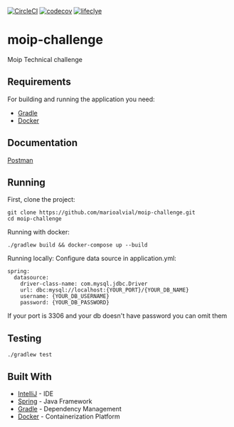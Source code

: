 [![CircleCI](https://circleci.com/gh/marioalvial/moip-challenge/tree/master.svg?style=svg)](https://circleci.com/gh/marioalvial/moip-challenge/tree/master)
[![codecov](https://codecov.io/gh/marioalvial/moip-challenge/branch/master/graph/badge.svg)](https://codecov.io/gh/marioalvial/moip-challenge)
[![lifeclye](https://img.shields.io/badge/lifecycle-maturing-blue.svg)](https://codecov.io/gh/marioalvial/moip-challenge)

# moip-challenge

Moip Technical challenge 

## Requirements

For building and running the application you need:

- [Gradle](https://gradle.org/)
- [Docker](https://www.docker.com/)

## Documentation
[Postman](https://documenter.getpostman.com/view/2673922/RVnZhyTK)

## Running

First, clone the project:

```shell
git clone https://github.com/marioalvial/moip-challenge.git
cd moip-challenge
```
Running with docker:

```shell
./gradlew build && docker-compose up --build
```

Running locally:
Configure data source in application.yml:

```
spring:
  datasource:
    driver-class-name: com.mysql.jdbc.Driver
    url: dbc:mysql://localhost:{YOUR_PORT}/{YOUR_DB_NAME}
    username: {YOUR_DB_USERNAME}
    password: {YOUR_DB_PASSWORD}
```
If your port is 3306 and your db doesn't have password you can omit them

##  Testing

```shell
./gradlew test
```

## Built With

- [IntelliJ](https://www.jetbrains.com/idea/) - IDE
- [Spring](https://spring.io/) - Java Framework
- [Gradle](https://gradle.org/) - Dependency Management
- [Docker](https://www.docker.com/) - Containerization Platform
